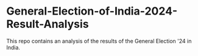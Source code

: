 # General-Election-of-India-2024-Result-Analysis
This repo contains an analysis of the results of the General Election '24 in India. 
